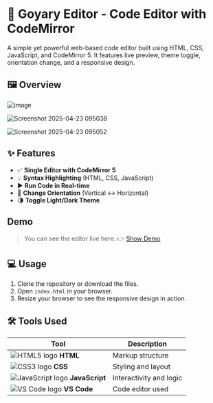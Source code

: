 # 🔧 Goyary Editor - Code Editor with CodeMirror

A simple yet powerful web-based code editor built using HTML, CSS, JavaScript, and CodeMirror 5. It features live preview, theme toggle, orientation change, and a responsive design.

## 🖼️ Overview

![image](https://github.com/user-attachments/assets/5b0cd0be-286d-4440-9d06-4a6a00d8e2de)

![Screenshot 2025-04-23 095038](https://github.com/user-attachments/assets/38d2bc04-f8c6-452d-abcc-42826867a0d5)

![Screenshot 2025-04-23 095052](https://github.com/user-attachments/assets/ea3d8420-feb9-4569-92da-560a1b9db8e3)


## ✨ Features

- ✅ **Single Editor with CodeMirror 5**
- 💡 **Syntax Highlighting** (HTML, CSS, JavaScript)
- ▶️ **Run Code in Real-time**
- 🔄 **Change Orientation** (Vertical ↔ Horizontal)
- 🌗 **Toggle Light/Dark Theme**


## Demo 

> You can see the editor live here: 👉 [Show Demo](https://goyary-editor.netlify.app/)


## 💻 Usage

1. Clone the repository or download the files.
2. Open `index.html` in your browser.
3. Resize your browser to see the responsive design in action.


## 🛠️ Tools Used

| Tool           | Description           |
|----------------|-----------------------|
| ![HTML5 logo](https://img.icons8.com/color/24/html-5.png) **HTML** | Markup structure |
| ![CSS3 logo](https://img.icons8.com/color/24/css3.png) **CSS**   | Styling and layout |
| ![JavaScript logo](https://img.icons8.com/color/24/javascript--v1.png) **JavaScript** | Interactivity and logic |
| ![VS Code logo](https://img.icons8.com/color/24/visual-studio-code-2019.png) **VS Code** | Code editor used |

